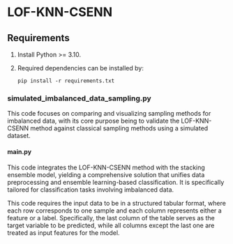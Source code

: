 # LOF-KNN-CSENN
## Requirements

1. Install Python >= 3.10.

2. Required dependencies can be installed by: 
   
   ```
   pip install -r requirements.txt
   ```

### simulated_imbalanced_data_sampling.py 
This code focuses on comparing and visualizing sampling methods for imbalanced data, with its core purpose being to validate the LOF-KNN-CSENN method against classical sampling methods using a simulated dataset.


#### main.py 
This code integrates the LOF-KNN-CSENN method with the stacking ensemble model, yielding a comprehensive solution that unifies data preprocessing and ensemble learning-based classification. It is specifically tailored for classification tasks involving imbalanced data.

This code requires the input data to be in a structured tabular format, where each row corresponds to one sample and each column represents either a feature or a label. Specifically, the last column of the table serves as the target variable to be predicted, while all columns except the last one are treated as input features for the model.
